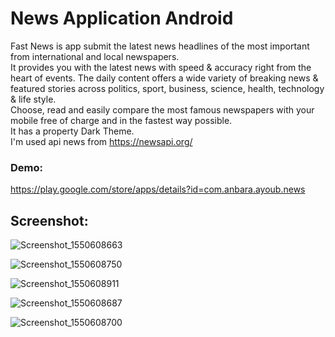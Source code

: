 # News Application Android
Fast News is app submit the latest news headlines of the most important from international and local newspapers.<br>
It provides you with the latest news with speed & accuracy right from the heart of events. The daily content offers a wide variety of breaking news & featured stories across politics, sport, business, science, health, technology & life style.<br>
Choose, read and easily compare the most famous newspapers with your mobile free of charge and in the fastest way possible.<br>
It has a property Dark Theme.<br>
I'm used api news from https://newsapi.org/ 
### Demo:
https://play.google.com/store/apps/details?id=com.anbara.ayoub.news
## Screenshot:

![Screenshot_1550608663](https://user-images.githubusercontent.com/40923656/79056909-403b9d80-7c53-11ea-926e-96ceae39ae5a.png)

![Screenshot_1550608750](https://user-images.githubusercontent.com/40923656/79056955-a9231580-7c53-11ea-8512-4b947fd427c9.png)

![Screenshot_1550608911](https://user-images.githubusercontent.com/40923656/79056960-c3f58a00-7c53-11ea-9461-45f5fadfd640.png)

![Screenshot_1550608687](https://user-images.githubusercontent.com/40923656/79056965-d1ab0f80-7c53-11ea-9c23-dec38974e7c5.png)

![Screenshot_1550608700](https://user-images.githubusercontent.com/40923656/79056977-f1423800-7c53-11ea-8005-33be6e012720.png)
